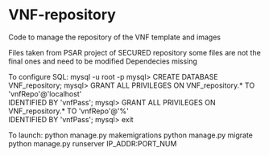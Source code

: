 # VNF-repository
Code to manage the repository of the VNF template and images

Files taken from PSAR project of SECURED repository some files are not the final ones and need to be modified
Dependecies missing

To configure SQL:
	mysql -u root -p
        mysql> CREATE DATABASE VNF_repository;
        mysql> GRANT ALL PRIVILEGES ON VNF_repository.* TO 'vnfRepo'@'localhost' \
            IDENTIFIED BY 'vnfPass';
        mysql> GRANT ALL PRIVILEGES ON VNF_repository.* TO 'vnfRepo'@'%' \
            IDENTIFIED BY 'vnfPass';
        mysql> exit

To launch:
	python manage.py makemigrations
	python manage.py migrate
	python manage.py runserver IP_ADDR:PORT_NUM
